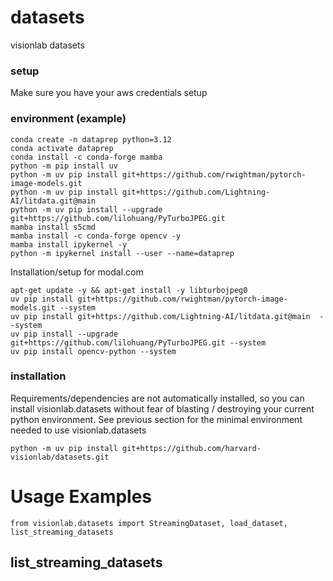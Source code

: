 # datasets
visionlab datasets

### setup

Make sure you have your aws credentials setup

### environment (example)
```
conda create -n dataprep python=3.12
conda activate dataprep
conda install -c conda-forge mamba
python -m pip install uv
python -m uv pip install git+https://github.com/rwightman/pytorch-image-models.git
python -m uv pip install git+https://github.com/Lightning-AI/litdata.git@main
python -m uv pip install --upgrade git+https://github.com/lilohuang/PyTurboJPEG.git
mamba install s5cmd
mamba install -c conda-forge opencv -y
mamba install ipykernel -y
python -m ipykernel install --user --name=dataprep
```

Installation/setup for modal.com
```
apt-get update -y && apt-get install -y libturbojpeg0
uv pip install git+https://github.com/rwightman/pytorch-image-models.git --system
uv pip install git+https://github.com/Lightning-AI/litdata.git@main  --system
uv pip install --upgrade git+https://github.com/lilohuang/PyTurboJPEG.git --system
uv pip install opencv-python --system
```

### installation

Requirements/dependencies are not automatically installed, so you can install visionlab.datasets without fear of blasting / destroying your current python environment. See previous section for the minimal environment needed to use visionlab.datasets
```
python -m uv pip install git+https://github.com/harvard-visionlab/datasets.git
```

# Usage Examples

```
from visionlab.datasets import StreamingDataset, load_dataset, list_streaming_datasets
```

## list_streaming_datasets
